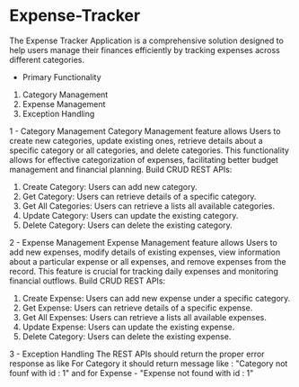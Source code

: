 # Expense-Tracker

The Expense Tracker Application is a comprehensive
solution designed to help users manage their finances
efficiently by tracking expenses across different
categories.

* Primary Functionality
1. Category Management
2. Expense Management
3. Exception Handling

1 - Category Management
Category Management feature allows Users to create new categories, update
existing ones, retrieve details about a specific category or all categories, and delete
categories. This functionality allows for effective categorization of expenses,
facilitating better budget management and financial planning.
Build CRUD REST APIs:
1. Create Category: Users can add new category.
2. Get Category: Users can retrieve details of a specific category.
3. Get All Categories: Users can retrieve a lists all available categories.
4. Update Category: Users can update the existing category.
5. Delete Category: Users can delete the existing category. 

2 - Expense Management
Expense Management feature allows Users to add new expenses, modify details of
existing expenses, view information about a particular expense or all expenses, and
remove expenses from the record. This feature is crucial for tracking daily expenses
and monitoring financial outflows.
Build CRUD REST APIs:
1. Create Expense: Users can add new expense under a specific category.
2. Get Expense: Users can retrieve details of a specific expense.
3. Get All Expenses: Users can retrieve a lists all available expenses.
4. Update Expense: Users can update the existing expense.
5. Delete Category: Users can delete the existing expense. 

3 - Exception Handling
The REST APIs should return the proper error
response as like For Category it should return message like : "Category not founf with id : 1" 
and for Expense - "Expense not found with id : 1"